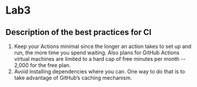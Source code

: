 # Lab3

## Description of the best practices for CI

1. Keep your Actions minimal since the longer an action takes to set up and run, the more time you spend waiting. Also plans for GitHub Actions virtual machines are limited to a hard cap of free minutes per month -- 2,000 for the free plan.
2. Avoid installing dependencies where you can. One way to do that is to take advantage of GitHub’s caching mechanism.
